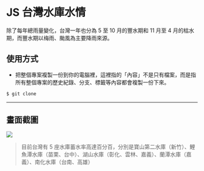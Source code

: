 # JS 台灣水庫水情

除了每年總雨量變化，台灣一年也分為 5 至 10 月的豐水期和 11 月至 4 月的枯水期，而豐水期以梅雨、颱風為主要降雨來源。

## 使用方式
- 把整個專案複製一份到你的電腦裡，這裡指的「內容」不是只有檔案，而是指所有整個專案的歷史紀錄、分支、標籤等內容都會複製一份下來。
```sh
$ git clone
```

----

## 畫面截圖
![](https://i.imgur.com/afyp2gj.png)
> 目前台灣有 5 座水庫蓄水率高達百分百，分別是寶山第二水庫（新竹）、鯉魚潭水庫（苗栗、台中）、湖山水庫（彰化、雲林、嘉義）、蘭潭水庫（嘉義）、南化水庫（台南、高雄）
